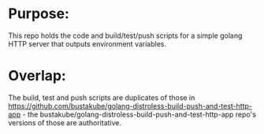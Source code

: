 # Purpose:

This repo holds the code and build/test/push scripts for a simple golang HTTP server that outputs environment variables.

# Overlap:

The build, test and push scripts are duplicates of those in <https://github.com/bustakube/golang-distroless-build-push-and-test-http-app> - the bustakube/golang-distroless-build-push-and-test-http-app repo's versions of those are authoritative.
